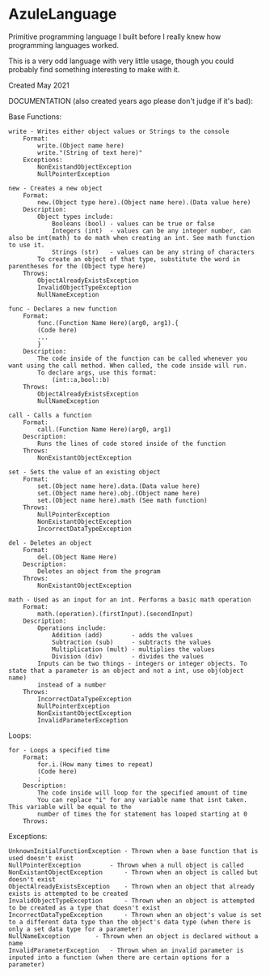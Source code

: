 # AzuleLanguage
Primitive programming language I built before I really knew how programming languages worked.

This is a very odd language with very little usage, though you could probably find something interesting to make with it.

Created May 2021

DOCUMENTATION (also created years ago please don't judge if it's bad):

Base Functions:
	
	write - Writes either object values or Strings to the console
		Format:
			write.(Object name here)
			write."(String of text here)"
		Exceptions:
			NonExistandObjectException
			NullPointerException
	
	new - Creates a new object
		Format:
			new.(Object type here).(Object name here).(Data value here)
		Description:
			Object types include:
				Booleans (bool) - values can be true or false
				Integers (int)  - values can be any integer number, can also be int(math) to do math when creating an int. See math function to use it.
				Strings	(str)   - values can be any string of characters
			To create an object of that type, substitute the word in parentheses for the (Object type here)
		Throws:
			ObjectAlreadyExistsException
			InvalidObjectTypeException
			NullNameException
	
	func - Declares a new function
		Format:
			func.(Function Name Here)(arg0, arg1).{
			(Code here)
			...
			}
		Description:
			The code inside of the function can be called whenever you want using the call method. When called, the code inside will run.
			To declare args, use this format:
				(int::a,bool::b)
		Throws:
			ObjectAlreadyExistsException
			NullNameException

	call - Calls a function
		Format:
			call.(Function Name Here)(arg0, arg1)
		Description:
			Runs the lines of code stored inside of the function
		Throws:
			NonExistantObjectException
	
	set - Sets the value of an existing object
		Format:
			set.(Object name here).data.(Data value here)
			set.(Object name here).obj.(Object name here)
			set.(Object name here).math (See math function)
		Throws:
			NullPointerException
			NonExistantObjectException
			IncorrectDataTypeException
		
	del - Deletes an object
		Format:
			del.(Object Name Here)
		Description:
			Deletes an object from the program
		Throws:
			NonExistantObjectException

	math - Used as an input for an int. Performs a basic math operation
		Format:
			math.(operation).(firstInput).(secondInput)
		Description:
			Operations include:
				Addition (add) 	      - adds the values
				Subtraction (sub)     - subtracts the values
				Multiplication (mult) - multiplies the values
				Division (div)        - divides the values
			Inputs can be two things - integers or integer objects. To state that a parameter is an object and not a int, use obj(object name)
			instead of a number
		Throws:
			IncorrectDataTypeException
			NullPointerException
			NonExistantObjectException
			InvalidParameterException

Loops:

	for - Loops a specified time
		Format:
			for.i.(How many times to repeat)
			(Code here)
			;
		Description:
			The code inside will loop for the specified amount of time
			You can replace "i" for any variable name that isnt taken. This variable will be equal to the
			number of times the for statement has looped starting at 0
		Throws:
			

Exceptions:

	UnknownInitialFunctionException - Thrown when a base function that is used doesn't exist
	NullPointerException		- Thrown when a null object is called
	NonExistantObjectException      - Thrown when an object is called but doesn't exist
	ObjectAlreadyExistsException    - Thrown when an object that already exists is attempted to be created
	InvalidObjectTypeException      - Thrown when an object is attempted to be created as a type that doesn't exist
	IncorrectDataTypeException      - Thrown when an object's value is set to a different data type than the object's data type (when there is only a set data type for a parameter)
	NullNameException		- Thrown when an object is declared without a name
	InvalidParameterException	- Thrown when an invalid parameter is inputed into a function (when there are certain options for a parameter)
